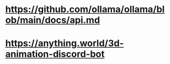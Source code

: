 # https://github.com/ollama/ollama/blob/main/docs/api.md
# https://anything.world/3d-animation-discord-bot